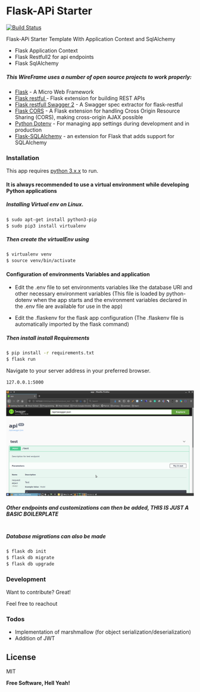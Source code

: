 # Flask-APi Starter

[![Build Status](https://flask.palletsprojects.com/en/1.1.x/_images/flask-logo.png)](https://flask.palletsprojects.com/en/1.1.x/)

Flask-APi Starter Template With Application Context and SqlAlchemy
  - Flask Application Context
  - Flask Restfull2 for api endpoints
  - Flask SqlAlchemy 

 
 
##### This WireFrame uses a number of open source projects to work properly:
* [Flask](https://flask.palletsprojects.com/en/1.1.x/) - A Micro Web Framework
* [Flask restful ](https://flask-restful.readthedocs.io/en/latest/) - Flask extension for building REST APIs
* [Flask restfull Swagger 2](https://github.com/soerface/flask-restful-swagger-2.0) - A Swagger spec extractor for flask-restful 
* [Flask CORS](https://flask-cors.readthedocs.io/en/latest/) - A Flask extension for handling Cross Origin Resource Sharing (CORS), making cross-origin AJAX possible
* [Python Dotenv](https://pypi.org/project/python-dotenv/) - For managing app settings during development and in production
* [Flask-SQLAlchemy](https://pypi.org/project/python-dotenv/) - an extension for Flask that adds support for SQLAlchemy 


### Installation

This app requires [python 3.x.x](https://www.python.org/)  to run.
#### It is always recommended to use a virtual environment while developing Python applications 

##### Installing Virtual env on Linux.
```sh
$ sudo apt-get install python3-pip
$ sudo pip3 install virtualenv
```
##### Then create the virtualEnv using
```sh
$ virtualenv venv 
$ source venv/bin/activate
```

#### Configuration of environments Variables and application

 - Edit the .env file to set environments variables like the database URI and other necessary environment variables (This file is loaded by python-dotenv when the app starts and the environment variables declared in the .env file are available for use in the app)
 
 - Edit the .flaskenv for the flask app configuration (The .flaskenv file is automatically imported by the flask command)



##### Then install install Requirements
```sh
$ pip install -r requirements.txt 
$ flask run
```
Navigate to your server address in your preferred browser.
```sh
127.0.0.1:5000
```
 


![App](screenshot.png)

##### Other endpoints and customizations can then be added, THIS IS JUST A BASIC BOILERPLATE
 
 ```sh
```


##### Database migrations can also be made
```sh
$ flask db init
$ flask db migrate
$ flask db upgrade
```

### Development
Want to contribute? Great!

Feel free to reachout
 

### Todos

 - Implementation of marshmallow (for object serialization/deserialization)
 - Addition of JWT

License
----

MIT


**Free Software, Hell Yeah!**
